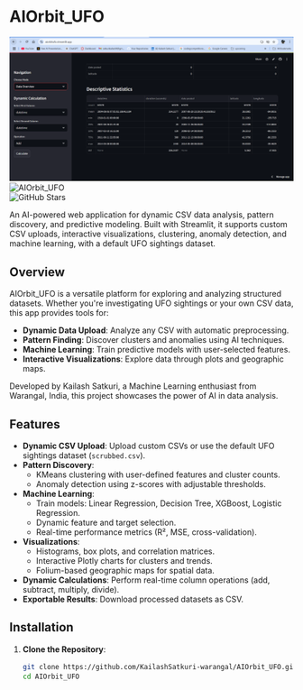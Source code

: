 # AIOrbit_UFO
![Preview](https://raw.githubusercontent.com/KailashSatkuri-warangal/AIOrbit_UFO/main/image.png)
![AIOrbit_UFO](https://img.shields.io/badge/Streamlit-App-blue)  
![GitHub Stars](https://img.shields.io/github/stars/KailashSatkuri-warangal/AIOrbit_UFO?style=social)  

An AI-powered web application for dynamic CSV data analysis, pattern discovery, and predictive modeling. Built with Streamlit, it supports custom CSV uploads, interactive visualizations, clustering, anomaly detection, and machine learning, with a default UFO sightings dataset.

## Overview
AIOrbit_UFO is a versatile platform for exploring and analyzing structured datasets. Whether you're investigating UFO sightings or your own CSV data, this app provides tools for:
- **Dynamic Data Upload**: Analyze any CSV with automatic preprocessing.
- **Pattern Finding**: Discover clusters and anomalies using AI techniques.
- **Machine Learning**: Train predictive models with user-selected features.
- **Interactive Visualizations**: Explore data through plots and geographic maps.

Developed by Kailash Satkuri, a Machine Learning enthusiast from Warangal, India, this project showcases the power of AI in data analysis.

## Features
- **Dynamic CSV Upload**: Upload custom CSVs or use the default UFO sightings dataset (`scrubbed.csv`).
- **Pattern Discovery**:
  - KMeans clustering with user-defined features and cluster counts.
  - Anomaly detection using z-scores with adjustable thresholds.
- **Machine Learning**:
  - Train models: Linear Regression, Decision Tree, XGBoost, Logistic Regression.
  - Dynamic feature and target selection.
  - Real-time performance metrics (R², MSE, cross-validation).
- **Visualizations**:
  - Histograms, box plots, and correlation matrices.
  - Interactive Plotly charts for clusters and trends.
  - Folium-based geographic maps for spatial data.
- **Dynamic Calculations**: Perform real-time column operations (add, subtract, multiply, divide).
- **Exportable Results**: Download processed datasets as CSV.

## Installation
1. **Clone the Repository**:
   ```bash
   git clone https://github.com/KailashSatkuri-warangal/AIOrbit_UFO.git
   cd AIOrbit_UFO